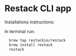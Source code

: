 # Restack CLI app

Installations instructions:

In terminal run:
```sh
  brew tap restackio/restack
  brew install restack
  restack
```
